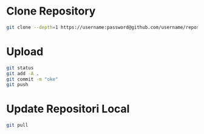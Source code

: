 # Clone Repository

```bash
git clone --depth=1 https://username:password@github.com/username/repositori
```

# Upload

```bash
git status
git add -A .
git commit -m "oke"
git push
```

# Update Repositori Local

```bash
git pull
```